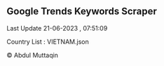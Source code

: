 

## Google Trends Keywords Scraper 
 
Last Update 21-06-2023 , 07:51:09

Country List :
VIETNAM.json



© Abdul Muttaqin 
